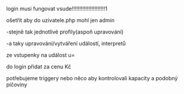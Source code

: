 login musi fungovat vsude!!!!!!!!!!!!!!!!!!!!!!1

ošetřit aby do uzivatele.php mohl jen admin

-stejně tak jednotlivé profily(aspoň upravování)

-a taky upravování/vytváření událostí, interpretů

ze vstupenky na událost u=

do login přidat za cenu Kč

potřebujeme triggery nebo něco aby kontrolovali kapacity a podobný píčoviny

